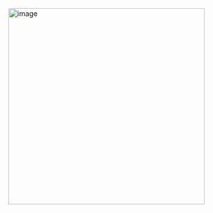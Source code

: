 <img width="392" alt="image" src="https://github.com/CodeByVaishnaviRaut/Python-Basic/assets/160324454/c8e626b7-58c0-4a2c-aa45-67fd2ac97310">
